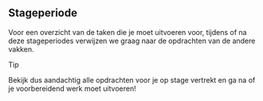 ## Stageperiode

Voor een overzicht van de taken die je moet uitvoeren voor, tijdens of na deze stageperiodes verwijzen we graag naar de opdrachten van de andere vakken. 

> [!TIP]
> Bekijk dus aandachtig alle opdrachten voor je op stage vertrekt en ga na of je voorbereidend werk moet uitvoeren! 

